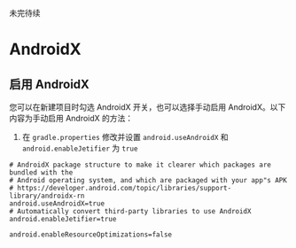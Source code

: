 未完待续
# AndroidX

## 启用 AndroidX

您可以在新建项目时勾选 AndroidX 开关，也可以选择手动启用 AndroidX。以下内容为手动启用 AndroidX 的方法：

1. 在 `gradle.properties` 修改并设置 `android.useAndroidX` 和 `android.enableJetifier` 为 `true`

``` prop{4,6}
# AndroidX package structure to make it clearer which packages are bundled with the
# Android operating system, and which are packaged with your app"s APK
# https://developer.android.com/topic/libraries/support-library/androidx-rn
android.useAndroidX=true
# Automatically convert third-party libraries to use AndroidX
android.enableJetifier=true

android.enableResourceOptimizations=false
```
